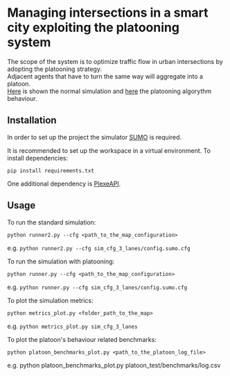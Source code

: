 # Managing intersections in a smart city exploiting the platooning system
The scope of the system is to optimize traffic flow in urban intersections by adopting the platooning strategy.  
Adjacent agents that have to turn the same way will aggregate into a platoon.  
[Here](./assets/clips/standard_simulation.zip) is shown the normal simulation and [here](./assets/clips/simulation_with_platooning.zip) the platooning algorythm behaviour.

## Installation
In order to set up the project the simulator [SUMO](https://eclipse.dev/sumo/) is required.

It is recommended to set up the workspace in a virtual environment.
To install dependencies:
```
pip install requirements.txt
```
One additional dependency is [PlexeAPI](https://github.com/michele-segata/plexe-pyapi).

## Usage
To run the standard simulation:
```
python runner2.py --cfg <path_to_the_map_configuration>
```
e.g. `python runner2.py --cfg sim_cfg_3_lanes/config.sumo.cfg`

To run the simulation with platooning:
```
python runner.py --cfg <path_to_the_map_configuration>
```
e.g. `python runner.py --cfg sim_cfg_3_lanes/config.sumo.cfg`

To plot the simulation metrics:
```
python metrics_plot.py <folder_path_to_the_map>
```
e.g. `python metrics_plot.py sim_cfg_3_lanes`

To plot the platoon's behaviour related benchmarks:
```
python platoon_benchmarks_plot.py <path_to_the_platoon_log_file>
```
e.g. python platoon_benchmarks_plot.py platoon_test/benchmarks/log.csv